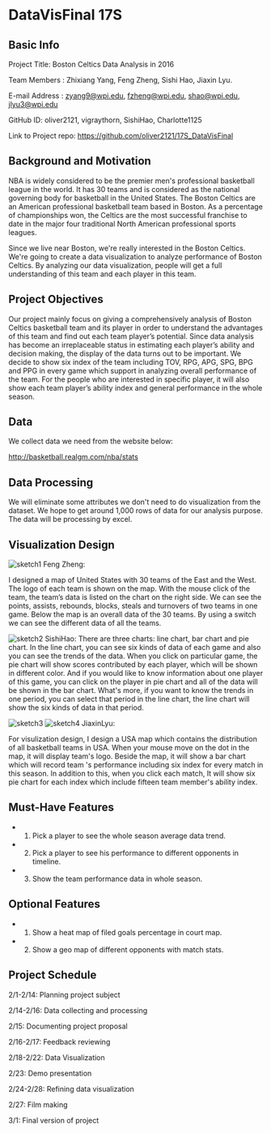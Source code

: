 
# DataVisFinal 17S

## Basic Info

Project Title: Boston Celtics Data Analysis in 2016

Team Members : Zhixiang Yang, Feng Zheng, Sishi Hao, Jiaxin Lyu.

E-mail Address : zyang9@wpi.edu, fzheng@wpi.edu, shao@wpi.edu, jlyu3@wpi.edu

GitHub ID: oliver2121, vigraythorn, SishiHao, Charlotte1125

Link to Project repo: https://github.com/oliver2121/17S_DataVisFinal

## Background and Motivation

NBA is widely considered to be the premier men's professional basketball league in the world. It has 30 teams and is considered as the national governing body for basketball in the United States. The Boston Celtics are an American professional basketball team based in Boston. As a percentage of championships won, the Celtics are the most successful franchise to date in the major four traditional North American professional sports leagues.

Since we live near Boston, we're really interested in the Boston Celtics. We're going to create a data visualization to analyze performance of Boston Celtics. By analyzing our data visualization, people will get a full understanding of this team and each player in this team.

## Project Objectives
Our project mainly focus on giving a comprehensively analysis of Boston Celtics basketball team and its player in order to understand the advantages of this team and find out each team player’s potential. Since data analysis has become an irreplaceable status in estimating each player’s ability and decision making, the display of the data turns out to be important. We decide to show six index of the team including TOV, RPG, APG, SPG, BPG and PPG in every game which support in analyzing overall performance of the team. For the people who are interested in specific player, it will also show each team player’s ability index and general performance in the whole season.

## Data

We collect data we need from the website below:

http://basketball.realgm.com/nba/stats

## Data Processing

We will eliminate some attributes we don't need to do visualization from the dataset. We hope to get around 1,000 rows of data for our analysis purpose. The data will be processing by excel.

## Visualization Design

![sketch1](img/1.jpeg)
Feng Zheng:

I designed a map of United States with 30 teams of the East and the West. The logo of each team is shown on the map. With the mouse click of the team, the team’s data is listed on the chart on the right side. We can see the points, assists, rebounds, blocks, steals and turnovers of two teams in one game. Below the map is an overall data of the 30 teams. By using a switch we can see the different data of all the teams.

![sketch2](img/2.jpg)
SishiHao:
There are three charts: line chart, bar chart and pie chart. In the line chart, you can see six kinds of data of each game and also you can see the trends of the data. When you click on particular game, the pie chart will show scores contributed by each player, which will be shown in different color. And if you would like to know information about one player of this game, you can click on the player in pie chart and all of the data will be shown in the bar chart. What's more, if you want to know the trends in one period, you can select that period in the line chart, the line chart will show the six kinds of data in that period.

![sketch3](img/3.jpg)
![sketch4](img/4.jpg)
JiaxinLyu:

For visulization design, I design a USA map which contains the distribution of all basketball teams in USA. When your mouse move on the dot in the map, it will display team's logo. Beside the map, it will show a bar chart which will record team 's performance including six index for every match in this season. In addition to this, when you click each match, It will show six pie chart for each index which include fifteen team member's ability index.

## Must-Have Features

- 1. Pick a player to see the whole season average data trend.
- 2. Pick a player to see his performance to different opponents in timeline.
- 3. Show  the team performance data in whole season.

## Optional Features

- 1. Show a heat map of filed goals percentage in court map.
- 2. Show a geo map of different opponents with match stats.

## Project Schedule

2/1-2/14: Planning project subject

2/14-2/16: Data collecting and processing

2/15: Documenting project proposal

2/16-2/17: Feedback reviewing

2/18-2/22: Data Visualization

2/23: Demo presentation

2/24-2/28: Refining data visualization

2/27: Film making

3/1: Final version of project
